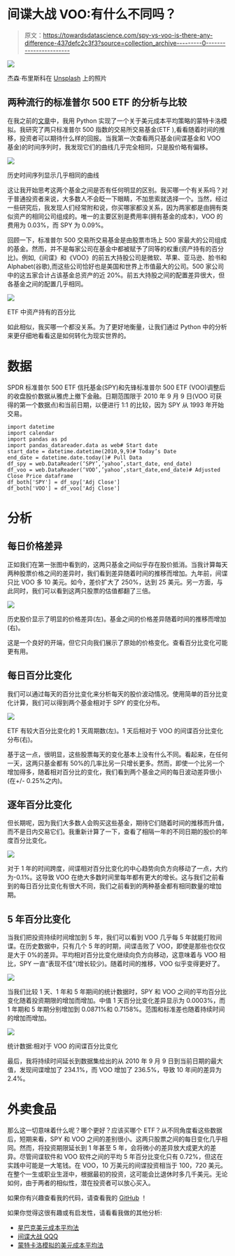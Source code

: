 # 间谍大战 VOO:有什么不同吗？

> 原文：<https://towardsdatascience.com/spy-vs-voo-is-there-any-difference-437defc2c3f3?source=collection_archive---------0----------------------->

![](img/c62ee1bfce556b92afda0935f5d6cf9d.png)

杰森·布里斯科在 [Unsplash](https://unsplash.com?utm_source=medium&utm_medium=referral) 上的照片

## 两种流行的标准普尔 500 ETF 的分析与比较

在我之前的[文章](/monte-carlo-simulation-with-dollar-cost-averaging-653ae47ec7d5)中，我用 Python 实现了一个关于美元成本平均策略的蒙特卡洛模拟。我研究了两只标准普尔 500 指数的交易所交易基金(ETF ),看看随着时间的推移，投资者可以期待什么样的回报。当我第一次查看两只基金(间谍基金和 VOO 基金)的时间序列时，我发现它们的曲线几乎完全相同，只是股价略有偏移。

![](img/b172c6158f5ea653514ece667696e201.png)

历史时间序列显示几乎相同的曲线

这让我开始思考这两个基金之间是否有任何明显的区别。我买哪一个有关系吗？对于普通投资者来说，大多数人不会眨一下眼睛，不加思索就选择一个。当然，经过一些研究后，我发现人们经常附和说，你买哪家都没关系，因为两家都是由拥有类似资产的相同公司组成的。唯一的主要区别是费用率(拥有基金的成本)，VOO 的费用为 0.03%，而 SPY 为 0.09%。

回顾一下，标准普尔 500 交易所交易基金是由股票市场上 500 家最大的公司组成的基金。然而，并不是每家公司在基金中都被赋予了同等的权重(资产持有的百分比)。例如,《间谍》和《VOO》的前五大持股公司是微软、苹果、亚马逊、脸书和 Alphabet(谷歌),而这些公司恰好也是美国和世界上市值最大的公司。500 家公司中的这五家合计占该基金总资产的近 20%。前五大持股之间的配置差异很大，但各基金之间的配置几乎相同。

![](img/5c74d7c18069cbbf4000138948719596.png)

ETF 中资产持有的百分比

如此相似，我买哪一个都没关系。为了更好地衡量，让我们通过 Python 中的分析来更仔细地看看这是如何转化为现实世界的。

# 数据

SPDR 标准普尔 500 ETF 信托基金(SPY)和先锋标准普尔 500 ETF (VOO)调整后的收盘股价数据从雅虎上撤下金融。日期范围限于 2010 年 9 月 9 日(VOO 可获得的第一个数据点)和当前日期，以便进行 1:1 的比较，因为 SPY 从 1993 年开始交易。

```
import datetime
import calendar
import pandas as pd
import pandas_datareader.data as web# Start date
start_date = datetime.datetime(2010,9,9)# Today’s Date
end_date = datetime.date.today()# Pull Data
df_spy = web.DataReader(‘SPY’,’yahoo’,start_date, end_date)
df_voo = web.DataReader(‘VOO’,’yahoo’,start_date,end_date)# Adjusted Close Price dataframe
df_both['SPY'] = df_spy['Adj Close']
df_both['VOO'] = df_voo['Adj Close']
```

# 分析

## 每日价格差异

正如我们在第一张图中看到的，这两只基金之间似乎存在股价抵消。当我计算每天两种股票价格之间的差异时，我们看到差异随着时间的推移而增加。九年前，间谍只比 VOO 多 10 美元。如今，差价扩大了 250%，达到 25 美元。另一方面，与此同时，我们可以看到这两只股票的估值都翻了三倍。

![](img/52b655a259e40582b63864f9e4ff417c.png)

历史股价显示了明显的价格差异(左)。基金之间的价格差异随着时间的推移而增加(右)。

这是一个良好的开端，但它只向我们展示了原始的价格变化。查看百分比变化可能更有用。

## 每日百分比变化

我们可以通过每天的百分比变化来分析每天的股价波动情况。使用简单的百分比变化计算，我们可以得到两个基金相对于 SPY 的变化分布。

![](img/cc56812f9c4da0fbb91b8878feb3a32a.png)

ETF 有较大百分比变化的 1 天周期数(左)。1 天后相对于 VOO 的间谍百分比变化分布(右)。

基于这一点，很明显，这些股票每天的变化基本上没有什么不同。看起来，在任何一天，这两只基金都有 50%的几率比另一只增长更多。然而，即使一个比另一个增加得多，随着相对百分比的变化，我们看到两个基金之间的每日波动差异很小(在+/- 0.25%之内)。

## 逐年百分比变化

但长期呢，因为我们大多数人会购买这些基金，期待它们随着时间的推移而升值，而不是日内交易它们。我重新计算了一下，查看了相隔一年的不同日期的股价的年度百分比变化。

![](img/97039673ba6a9557b03460a585d3f1d0.png)

对于 1 年的时间跨度，间谍相对百分比变化的中心趋势向负方向移动了一点，大约为-0.1%。这导致 VOO 在绝大多数时间里每年都有更大的增长。这与我们之前看到的每日百分比变化有很大不同，我们之前看到的两种基金都有相同数量的增加期。

## 5 年百分比变化

当我们把投资持续时间增加到 5 年，我们可以看到 VOO 几乎每 5 年就能打败间谍。在历史数据中，只有几个 5 年的时期，间谍击败了 VOO，即使是那些也仅仅是大于 0%的差异。平均相对百分比变化继续向负方向移动，这意味着与 VOO 相比，SPY 一直“表现不佳”(增长较少)。随着时间的推移，VOO 似乎变得更好了。

![](img/7d10c9dcab3eeb03fb31cbf84fe0a3c4.png)

当我们比较 1 天、1 年和 5 年期间的统计数据时，SPY 和 VOO 之间的平均百分比变化随着投资期限的增加而增加。中值 1 天百分比变化差异显示为 0.0003%，而 1 年期和 5 年期分别增加到 0.0871%和 0.7158%。范围和标准差也随着持续时间的增加而增加。

![](img/c43e047b88ba18381542a82b9e476e84.png)

统计数据:相对于 VOO 的间谍百分比变化

最后，我将持续时间延长到数据集给出的从 2010 年 9 月 9 日到当前日期的最大值，发现间谍增加了 234.1%，而 VOO 增加了 236.5%，导致 10 年间的差异为 2.4%。

# 外卖食品

那么这一切意味着什么呢？哪个更好？应该买哪个 ETF？从不同角度看这些数据后，短期来看，SPY 和 VOO 之间的差别很小。这两只股票之间的每日变化几乎相同。然而，将投资期限延长到 1 年甚至 5 年，会将微小的差异放大成更大的差异。尽管间谍软件和 VOO 软件之间的平均 5 年百分比变化只有 0.72%，但这在实践中可能是一大笔钱。在 VOO，10 万美元的间谍投资相当于 100，720 美元。在整个一生或职业生涯中，根据最初的投资，这可能会比退休时多几千美元。无论如何，由于两者的相似性，潜在投资者可以放心买入。

如果你有兴趣查看我的代码，请查看我的 [GitHub](https://github.com/matchin/spy_vs_voo) ！

如果你觉得这很有趣或有启发性，请看看我做的其他分析:

*   [星巴克美元成本平均法](https://medium.datadriveninvestor.com/dont-buy-coffee-invest-instead-73c1d7d47b16)
*   [间谍大战 QQQ](https://themakingofamillionaire.com/spy-vs-qqq-investing-in-different-indexes-782714e03643)
*   [蒙特卡洛模拟的美元成本平均法](/monte-carlo-simulation-with-dollar-cost-averaging-653ae47ec7d5)